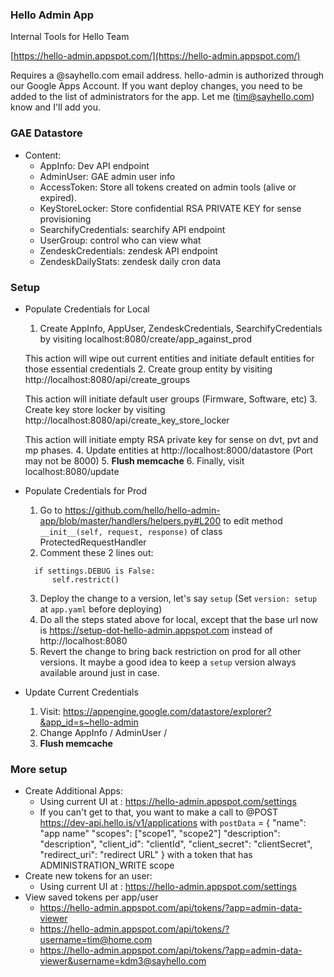 ### Hello Admin App
Internal Tools for Hello Team

[https://hello-admin.appspot.com/](https://hello-admin.appspot.com/)

Requires a @sayhello.com email address.
hello-admin is authorized through our Google Apps Account. If you want deploy changes, you need to be added to the list of administrators for the app. Let me (tim@sayhello.com) know and I'll add you.


### GAE Datastore
- Content:
  - AppInfo: Dev API endpoint
  - AdminUser: GAE admin user info
  - AccessToken: Store all tokens created on admin tools (alive or expired). 
  - KeyStoreLocker: Store confidential RSA PRIVATE KEY for sense provisioning
  - SearchifyCredentials: searchify API endpoint
  - UserGroup: control who can view what
  - ZendeskCredentials: zendesk API endpoint
  - ZendeskDailyStats: zendesk daily cron data

### Setup

- Populate Credentials for Local
  1. Create AppInfo, AppUser, ZendeskCredentials, SearchifyCredentials by visiting localhost:8080/create/app_against_prod
    
    This action will wipe out current entities and initiate default entities for those essential credentials 
  2. Create group entity by visiting http://localhost:8080/api/create_groups 
    
    This action will initiate default user groups (Firmware, Software, etc)
  3. Create key store locker by visiting http://localhost:8080/api/create_key_store_locker
    
    This action will initiate empty RSA private key for sense on dvt, pvt and mp phases.
  4. Update entities at http://localhost:8000/datastore (Port may not be 8000)
  5. **Flush memcache**
  6. Finally, visit localhost:8080/update

- Populate Credentials for Prod
  1. Go to https://github.com/hello/hello-admin-app/blob/master/handlers/helpers.py#L200 to edit method `__init__(self, request, response)` of class ProtectedRequestHandler
  2. Comment these 2 lines out:
    
    ```
      if settings.DEBUG is False:
          self.restrict()
    ```
  3. Deploy the change to a version, let's say `setup` (Set `version: setup` at `app.yaml` before deploying)
  4. Do all the steps stated above for local, except that the base url now is https://setup-dot-hello-admin.appspot.com instead of http://localhost:8080
  5. Revert the change to bring back restriction on prod for all other versions. It maybe a good idea to keep a `setup` version always available around just in case.

- Update Current Credentials
  1. Visit: https://appengine.google.com/datastore/explorer?&app_id=s~hello-admin
  2. Change AppInfo / AdminUser /   
  3. **Flush memcache**
 

### More setup
- Create Additional Apps:
  - Using current UI at : https://hello-admin.appspot.com/settings
  - If you can't get to that, you want to make a call to  @POST https://dev-api.hello.is/v1/applications
      with `postData` = {
        "name": "app name"
        "scopes": ["scope1", "scope2"]
        "description": "description",
        "client_id": "clientId",
        "client_secret": "clientSecret",
        "redirect_uri": "redirect URL"
      } 
      with a token that has ADMINISTRATION_WRITE scope
- Create new tokens for an user:
  - Using current UI at : https://hello-admin.appspot.com/settings
- View saved tokens per app/user
  - https://hello-admin.appspot.com/api/tokens/?app=admin-data-viewer
  - https://hello-admin.appspot.com/api/tokens/?username=tim@home.com
  - https://hello-admin.appspot.com/api/tokens/?app=admin-data-viewer&username=kdm3@sayhello.com

